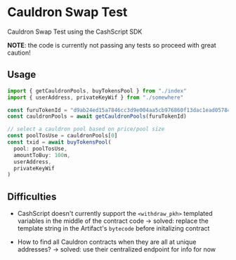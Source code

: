 # Cauldron Swap Test

Cauldron Swap Test using the CashScript SDK

**NOTE**: the code is currently not passing any tests so proceed with great caution!

## Usage

```ts
import { getCauldronPools, buyTokensPool } from "./index"
import { userAddress, privateKeyWif } from "./somewhere"

const furuTokenId = "d9ab24ed15a7846cc3d9e004aa5cb976860f13dac1ead05784ee4f4622af96ea"
const cauldronPools = await getCauldronPools(furuTokenId)

// select a cauldron pool based on price/pool size
const poolTosUse = cauldronPools[0]
const txid = await buyTokensPool(
  pool: poolTosUse,
  amountToBuy: 100n,
  userAddress,
  privateKeyWif
)
```

## Difficulties

- CashScript doesn't currently support the `<withdraw_pkh>` templated variables in the middle of the contract code
-> solved: replace the template string in the Artifact's `bytecode` before initalizing contract

- How to find all Cauldron contracts when they are all at unique addresses?
-> solved: use their centralized endpoint for info for now